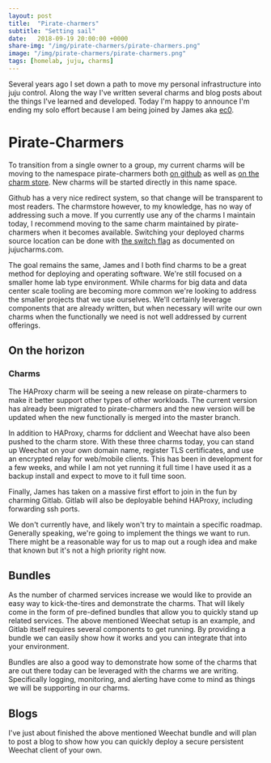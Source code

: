 ```yaml
---
layout: post
title:  "Pirate-charmers"
subtitle: "Setting sail"
date:   2018-09-19 20:00:00 +0000
share-img: "/img/pirate-charmers/pirate-charmers.png"
image: "/img/pirate-charmers/pirate-charmers.png"
tags: [homelab, juju, charms]
---
```


Several years ago I set down a path to move my personal infrastructure into juju
control. Along the way I've written several charms and blog posts about the
things I've learned and developed. Today I'm happy to announce I'm
ending my solo effort because I am being joined by James aka [ec0][ec0-blog].

# Pirate-Charmers
To transition from a single owner to a group, my current charms will be moving to the 
namespace pirate-charmers both [on github][pirate-charmers-github] as well as 
[on the charm store][pirate-charmers-charmstore]. New charms will be started
directly in this name space.

Github has a very nice redirect system, so that change will be 
transparent to  most readers. The charmstore however, to my knowledge, has no way of addressing
such a move. If you currently use any of the charms I maintain today, I
recommend moving to the same charm maintained by pirate-charmers when it becomes
available. Switching your deployed charms source location can be done with 
[the switch flag][jujucharms-switch] as documented on jujucharms.com.

The goal remains the same, James and I both find charms to be a great method
for deploying and operating software. We're still focused on a smaller home lab type environment. 
While charms for big data and data center scale
tooling are becoming more common we're looking to address the smaller projects
that we use ourselves. We'll certainly leverage components that are already
written, but when necessary will write our own charms when the functionally we
need is not well addressed by current offerings.

## On the horizon
### Charms
The HAProxy charm will be seeing a new release on
pirate-charmers to make it better support other types of other workloads. The current
version has already been migrated to pirate-charmers and the new version will be
updated when the new functionally is merged into the master branch.

In addition to HAProxy, charms for ddclient and Weechat have also been pushed to the
charm store. With these three charms today, you can stand up Weechat on your own
domain name, register TLS certificates, and use an encrypted relay for
web/mobile clients. This has been in development for a few weeks, and while I am
not yet running it full time I have used it as a backup install and expect to
move to it full time soon.

Finally, James has taken on a massive first effort to join in the fun by
charming Gitlab. Gitlab will also be deployable behind HAProxy, including
forwarding ssh ports. 

We don't currently have, and likely won't try to maintain a specific roadmap.
Generally speaking, we're going to implement the things we want to run. There
might be a reasonable way for us to map out a rough idea and make that known but
it's not a high priority right now.

## Bundles
As the number of charmed services increase we would like to provide an easy way
to kick-the-tires and demonstrate the charms. That will likely come in the form
of pre-defined bundles that allow you to quickly stand up related services. The
above mentioned Weechat setup is an example, and Gitlab itself requires several
components to get running. By providing a bundle we can easily show how it works
and you can integrate that into your environment.

Bundles are also a good way to demonstrate how some of the charms that are out
there today can be leveraged with the charms we are writing. Specifically
logging, monitoring, and alerting have come to mind as things we will be
supporting in our charms.

## Blogs
I've just about finished the above mentioned Weechat bundle and will plan to
post a blog to show how you can quickly deploy a secure persistent Weechat client
of your own.

[ec0-blog]: ec0.io
[pirate-charmers-github]: https://github.com/pirate-charmers
[pirate-charmers-charmstore]: https://jujucharms.com/u/pirate-charmers/
[jujucharms-switch]: https://docs.jujucharms.com/2.4/en/developer-upgrade-charm
[haproxy-charm]: https://jujucharms.com/u/pirate-charmers/haproxy
